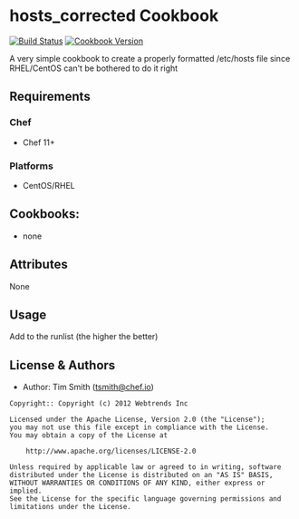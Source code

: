 # hosts_corrected Cookbook

[![Build Status](https://travis-ci.org/tas50/hosts_corrected.svg?branch=master)](https://travis-ci.org/tas50/hosts_corrected) [![Cookbook Version](https://img.shields.io/cookbook/v/hosts_corrected.svg)](https://supermarket.chef.io/cookbooks/hosts_corrected)

A very simple cookbook to create a properly formatted /etc/hosts file since RHEL/CentOS can't be bothered to do it right

## Requirements

### Chef

- Chef 11+

### Platforms

- CentOS/RHEL

## Cookbooks:

- none

## Attributes

None

## Usage

Add to the runlist (the higher the better)

## License & Authors

- Author: Tim Smith ([tsmith@chef.io](mailto:tsmith@chef.io))

```text
Copyright:: Copyright (c) 2012 Webtrends Inc

Licensed under the Apache License, Version 2.0 (the "License");
you may not use this file except in compliance with the License.
You may obtain a copy of the License at

    http://www.apache.org/licenses/LICENSE-2.0

Unless required by applicable law or agreed to in writing, software
distributed under the License is distributed on an "AS IS" BASIS,
WITHOUT WARRANTIES OR CONDITIONS OF ANY KIND, either express or implied.
See the License for the specific language governing permissions and
limitations under the License.
```
